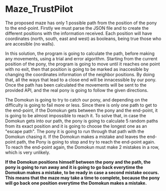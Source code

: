 # Maze_TrustPilot

The proposed maze has only 1 possible path from the position of the pony to the end-point.
Firstly we must parse the JSON file and to create the different positions with the information received.
Each position will have coordinates (north, south, east and west) as booleans, being true those who are accesible (no walls).

In this solution, the program is going to calculate the path, before making any movements, using a trial and error algorithm.
Starting from the current position of the pony, the program is going to move until it reaches one point with no exit, then that position is going
to be marked as inaccesible by changing the coordinates information of the neighbor positions.
By doing that, all the ways that lead to a close end will be innacessible by our pony.
Once the path has been calculated the movements will be sent to the provided API, and the real pony is going to follow the given directions.

The Domokun is going to try to catch our pony, and depending on the difficulty is going to fail more or less. Since there is only one path 
to get to the end-point, if the Domokun gets between the pony and the end-point, it is going to be almost impossible to reach it.
To solve that, in case the Domokun gets into our path, the pony is going to calculate 5 random paths from its exact position and it is 
going to choose the longest one as an "escape path". The pony it is going to run through that path with the Domokun chasing it.
If the Domokun makes a mistake and leaves the end-point path, the Pony is going to stop and try to reach the end-point again.
To reach the end-point again, the Domokun must make 2 mistakes in a row, which is very unlikely.

**If the Domokun positions himself between the pony and the path, the pony is going to run away and it is going to go
back everytime the Domokun makes a mistake, to be ready in case a second mistake occurs. This means that the maze
may take a time to complete, because the pony will go back one position everytime the Domokun makes a mistake.**
